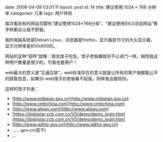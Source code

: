 date: 2008-04-09 03:01:11
layout: post
id: 14
title: 建议使用:1024 * 768 分辨率
categories: 几束
tags: 用户体验

每次看到有的网站页脚有“建议使用1024*768分率”、“建议使用IE6.0浏览网站”等字样都会让我不舒服。


我的电脑系统是Debian Linux，浏览器是firefox，显示器是15寸的大头显示器，显示分辨率是800x600的。

网站的这种“招呼”就像：我去馆子吃饭，馆子老板嫌我穷不让进门一样。相信我这种用户数量是很少的，可我也是用户！

web最大的意义是“互通互联”，web标准存在的意义就是让所有的客户端都能公平的获取信息，如果你-web馆子的老板看不起我，同样我会鄙视你。

这样的馆子列表：

* [http://www.miibeian.gov.cn](http://www.miibeian.gov.cn) 
* [http://www.cmbchina.com](http://www.cmbchina.com)
* [http://www.alipay.com](http://www.alipay.com)
* [https://ibsbjstar.ccb.com.cn/V5/demo/demo_login.htm](https://ibsbjstar.ccb.com.cn/V5/demo/demo_login.htm)
* [http://www.qdhtz.gov.cn](http://www.qdhtz.gov.cn)
* .......gov.cn(若干)
* ...



